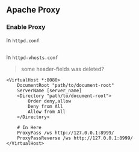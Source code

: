Apache Proxy 
---

### Enable Proxy
In `httpd.conf`

```

```

In `httpd-vhosts.conf`
> some header-fields was deleted?
```
<VirtualHost *:8080>
    DocumentRoot "path/to/document-root"
    ServerName [server_name]
    <Directory "path/to/document-root">
        Order deny,allow
        Deny from All
        Allow from All
    </Directory>

    # In Here
    ProxyPass /ws http://127.0.0.1:8999/  
    ProxyPassReverse /ws http://127.0.0.1:8999/
</VirtualHost>
```
